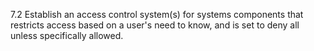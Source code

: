 7.2 Establish an access control system(s) for systems components that restricts access based on a user's need to know, and is set to deny all unless specifically allowed. 